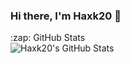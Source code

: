 ### Hi there, I'm Haxk20 👋 

  <summary>:zap: GitHub Stats</summary>

  <img align="left" alt="Haxk20's GitHub Stats" src="https://github-readme-stats.vercel.app/api?username=Haxk20&show_icons=true&hide_border=true&theme=radical" />
